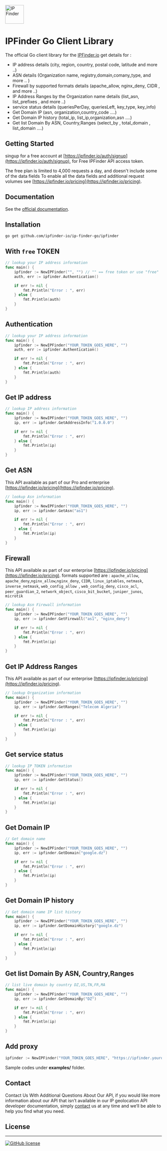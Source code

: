<img src='https://camo.githubusercontent.com/46886c3e689a0d4a3f6c0733d1cab5d9f9a3926d/68747470733a2f2f697066696e6465722e696f2f6173736574732f696d616765732f6c6f676f732f6c6f676f2e706e67' height='60' alt='IP Finder'></a>
#  IPFinder Go Client Library

The official Go client library for the [IPFinder.io](https://ipfinder.io) get details for :
-  IP address details (city, region, country, postal code, latitude and more ..)
-  ASN details (Organization name, registry,domain,comany_type, and more .. )
-  Firewall by supported formats details (apache_allow,  nginx_deny, CIDR , and more ..)
-  IP Address Ranges by the Organization name  details (list_asn, list_prefixes , and more ..)
-  service status details (queriesPerDay, queriesLeft, key_type, key_info)
- Get Domain IP (asn, organization,country_code ....)
- Get Domain IP history (total_ip, list_ip,organization,asn ....)
- Get list Domain By ASN, Country,Ranges (select_by , total_domain  , list_domain ....)

## Getting Started
singup for a free account at [https://ipfinder.io/auth/signup](https://ipfinder.io/auth/signup), for Free IPFinder API access token.

The free plan is limited to 4,000 requests a day, and doesn't include some of the data fields
To enable all the data fields and additional request volumes see [https://ipfinder.io/pricing](https://ipfinder.io/pricing).

## Documentation

See the [official documentation](https://ipfinder.io/docs).

## Installation
```shell
go get github.com/ipfinder-io/ip-finder-go/ipfinder
```

## With `free` TOKEN

```go 
// lookup your IP address information
func main() {
	ipfinder := NewIPFinder("", "") // "" == free token or use "free"
	auth, err := ipfinder.Authentication()

	if err != nil {
		fmt.Println("Error : ", err)
	} else {
		fmt.Println(auth)
	}
}
```

## Authentication

```go 
// lookup your IP address information
func main() {
	ipfinder := NewIPFinder("YOUR_TOKEN_GOES_HERE", "")
	auth, err := ipfinder.Authentication()

	if err != nil {
		fmt.Println("Error : ", err)
	} else {
		fmt.Println(auth)
	}
}
```

## Get IP address

```go 
// lookup IP address information
func main() {
	ipfinder := NewIPFinder("YOUR_TOKEN_GOES_HERE", "")
	ip, err := ipfinder.GetAddressInfo("1.0.0.0")

	if err != nil {
		fmt.Println("Error : ", err)
	} else {
		fmt.Println(ip)
	}
}

```

## Get ASN
This API available as part of our Pro and enterprise [https://ipfinder.io/pricing](https://ipfinder.io/pricing).

```go 
// lookup Asn information
func main() {
	ipfinder := NewIPFinder("YOUR_TOKEN_GOES_HERE", "") 
	ip, err := ipfinder.GetAsn("as1")

	if err != nil {
		fmt.Println("Error : ", err)
	} else {
		fmt.Println(ip)
	}
}
```

## Firewall
This API available as part of our  enterprise [https://ipfinder.io/pricing](https://ipfinder.io/pricing).
formats supported are :  `apache_allow`, `apache_deny`,`nginx_allow`,`nginx_deny`, `CIDR`, `linux_iptables`, `netmask`, `inverse_netmask`, `web_config_allow `, `web_config_deny`, `cisco_acl`, `peer_guardian_2`, `network_object`, `cisco_bit_bucket`, `juniper_junos`, `microtik`

```go 
// lookup Asn Firewall information
func main() {
	ipfinder := NewIPFinder("YOUR_TOKEN_GOES_HERE", "") 
	ip, err := ipfinder.GetFirewall("as1", "nginx_deny")

	if err != nil {
		fmt.Println("Error : ", err)
	} else {
		fmt.Println(ip)
	}
}
```

## Get IP Address Ranges
This API available as part of our  enterprise [https://ipfinder.io/pricing](https://ipfinder.io/pricing).

```go 
// lookup Organization information
func main() {
	ipfinder := NewIPFinder("YOUR_TOKEN_GOES_HERE", "")
	ip, err := ipfinder.GetRanges("Telecom Algeria")

	if err != nil {
		fmt.Println("Error : ", err)
	} else {
		fmt.Println(ip)
	}
}
```

## Get service status

```go 
// lookup IP TOKEN information
func main() {
	ipfinder := NewIPFinder("YOUR_TOKEN_GOES_HERE", "")
	ip, err := ipfinder.GetStatus()

	if err != nil {
		fmt.Println("Error : ", err)
	} else {
		fmt.Println(ip)
	}
}
```

## Get Domain IP

```go 
// Get domain name
func main() {
	ipfinder := NewIPFinder("YOUR_TOKEN_GOES_HERE", "")
	ip, err := ipfinder.GetDomain("google.dz")

	if err != nil {
		fmt.Println("Error : ", err)
	} else {
		fmt.Println(ip)
	}
}
```

## Get Domain IP history

```go 
// Get domain name IP list history
func main() {
	ipfinder := NewIPFinder("YOUR_TOKEN_GOES_HERE", "") 
	ip, err := ipfinder.GetDomainHistory("google.dz")

	if err != nil {
		fmt.Println("Error : ", err)
	} else {
		fmt.Println(ip)
	}
}
```

## Get list Domain By ASN, Country,Ranges

```go 
// list live domain by country DZ,US,TN,FR,MA
func main() {
	ipfinder := NewIPFinder("YOUR_TOKEN_GOES_HERE", "") 
	ip, err := ipfinder.GetDomainBy("DZ")

	if err != nil {
		fmt.Println("Error : ", err)
	} else {
		fmt.Println(ip)
	}
}
```

## Add proxy
```go 
ipfinder := NewIPFinder("YOUR_TOKEN_GOES_HERE", "https://ipfinder.yourdomain.com")
```

Sample codes under **examples/** folder.


## Contact

Contact Us With Additional Questions About Our API, if you would like more information about our API that isn’t available in our IP geolocation API developer documentation, simply [contact](https://ipfinder.io/contact) us at any time and we’ll be able to help you find what you need.

## License
----

[![GitHub license](https://img.shields.io/github/license/ipfinder-io/ip-finder-node.svg)](https://github.com/ipfinder-io/ip-finder-node)
